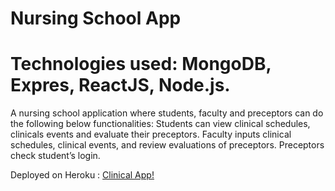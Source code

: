# Nursing School App
# Technologies used: MongoDB, Expres, ReactJS, Node.js.
A nursing school application where students, faculty and preceptors can do the following below functionalities:
Students can view clinical schedules, clinicals events  and evaluate their preceptors.
Faculty inputs clinical schedules, clinical events, and review evaluations of preceptors. 
Preceptors check student’s login.

 Deployed on Heroku : [Clinical App!]( https://nursing-school-app.herokuapp.com/) 


      
      
      
